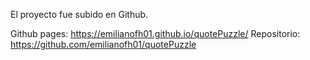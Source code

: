El proyecto fue subido en Github.

Github pages: https://emilianofh01.github.io/quotePuzzle/
Repositorio: https://github.com/emilianofh01/quotePuzzle